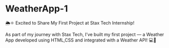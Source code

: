 # WeatherApp-1
🌦⚛ Excited to Share My First Project at Stax Tech Internship!

As part of my journey with Stax Tech, I’ve built my first project — a Weather App developed using HTML,CSS and integrated with a Weather API! 💻📡
